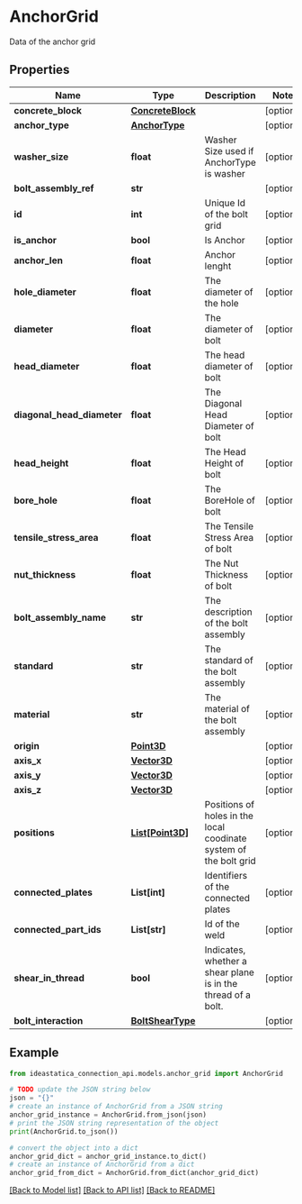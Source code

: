 # AnchorGrid

Data of the anchor grid

## Properties

Name | Type | Description | Notes
------------ | ------------- | ------------- | -------------
**concrete_block** | [**ConcreteBlock**](ConcreteBlock.md) |  | [optional] 
**anchor_type** | [**AnchorType**](AnchorType.md) |  | [optional] 
**washer_size** | **float** | Washer Size used if AnchorType is washer | [optional] 
**bolt_assembly_ref** | **str** |  | [optional] 
**id** | **int** | Unique Id of the bolt grid | [optional] 
**is_anchor** | **bool** | Is Anchor | [optional] 
**anchor_len** | **float** | Anchor lenght | [optional] 
**hole_diameter** | **float** | The diameter of the hole | [optional] 
**diameter** | **float** | The diameter of bolt | [optional] 
**head_diameter** | **float** | The head diameter of bolt | [optional] 
**diagonal_head_diameter** | **float** | The Diagonal Head Diameter of bolt | [optional] 
**head_height** | **float** | The Head Height of bolt | [optional] 
**bore_hole** | **float** | The BoreHole of bolt | [optional] 
**tensile_stress_area** | **float** | The Tensile Stress Area of bolt | [optional] 
**nut_thickness** | **float** | The Nut Thickness of bolt | [optional] 
**bolt_assembly_name** | **str** | The description of the bolt assembly | [optional] 
**standard** | **str** | The standard of the bolt assembly | [optional] 
**material** | **str** | The material of the bolt assembly | [optional] 
**origin** | [**Point3D**](Point3D.md) |  | [optional] 
**axis_x** | [**Vector3D**](Vector3D.md) |  | [optional] 
**axis_y** | [**Vector3D**](Vector3D.md) |  | [optional] 
**axis_z** | [**Vector3D**](Vector3D.md) |  | [optional] 
**positions** | [**List[Point3D]**](Point3D.md) | Positions of holes in the local coodinate system of the bolt grid | [optional] 
**connected_plates** | **List[int]** | Identifiers of the connected plates | [optional] 
**connected_part_ids** | **List[str]** | Id of the weld | [optional] 
**shear_in_thread** | **bool** | Indicates, whether a shear plane is in the thread of a bolt. | [optional] 
**bolt_interaction** | [**BoltShearType**](BoltShearType.md) |  | [optional] 

## Example

```python
from ideastatica_connection_api.models.anchor_grid import AnchorGrid

# TODO update the JSON string below
json = "{}"
# create an instance of AnchorGrid from a JSON string
anchor_grid_instance = AnchorGrid.from_json(json)
# print the JSON string representation of the object
print(AnchorGrid.to_json())

# convert the object into a dict
anchor_grid_dict = anchor_grid_instance.to_dict()
# create an instance of AnchorGrid from a dict
anchor_grid_from_dict = AnchorGrid.from_dict(anchor_grid_dict)
```
[[Back to Model list]](../README.md#documentation-for-models) [[Back to API list]](../README.md#documentation-for-api-endpoints) [[Back to README]](../README.md)


